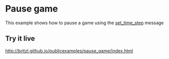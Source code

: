 # Pause game
This example shows how to pause a game using the [set_time_step](http://www.defold.com/ref/collectionproxy/#set_time_step:factor-mode) message

## Try it live
http://britzl.github.io/publicexamples/pause_game/index.html
